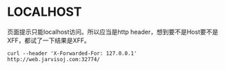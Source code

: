 # LOCALHOST

页面提示只能localhost访问。所以应当是http header，想到要不是Host要不是XFF，都试了一下结果是XFF。

```
curl --header 'X-Forwarded-For: 127.0.0.1' http://web.jarvisoj.com:32774/
```
